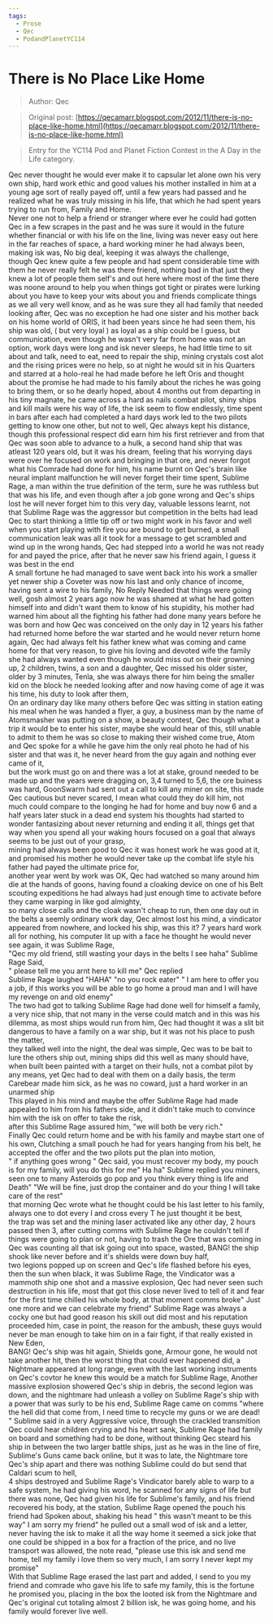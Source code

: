 ```yaml
---
tags:
  - Prose
  - Qec
  - PodandPlanetYC114
---
```


# There is No Place Like Home

> Author: Qec

> Original post: [https://qecamarr.blogspot.com/2012/11/there-is-no-place-like-home.html](https://qecamarr.blogspot.com/2012/11/there-is-no-place-like-home.html)

> Entry for the YC114 Pod and Planet Fiction Contest in the A Day in the Life category.


Qec never thought he would ever make it to capsular let alone own his very own ship, hard work ethic and good values his mother installed in him at a young age sort of really payed off, until a few years had passed and he realized what he was truly missing in his life, that which he had spent years trying to run from, Family and Home.<br>
Never one not to help a friend or stranger where ever he could had gotten Qec in a few scrapes in the past and he was sure it would in the future whether financial or with his life on the line, living was never easy out here in the far reaches of space, a hard working miner he had always been, making isk was, No big deal, keeping it was always the challenge,<br>
though Qec knew quite a few people and had spent considerable time with them he never really felt he was there friend, nothing bad in that just they knew a lot of people them self's and out here where most of the time there was noone around to help you when things got tight or pirates were lurking about you have to keep your wits about you and friends complicate things as we all very well know, and as he was sure they all had family that needed looking after, Qec was no exception he had one sister and his mother back on his home world of ORIS, it had been years since he had seen them, his ship was old, ( but very loyal ) as loyal as a ship could be I guess, but communication, even though he wasn't very far from home was not an option, work days were long and isk never sleeps, he had little time to sit about and talk, need to eat, need to repair the ship, mining crystals cost alot and the rising prices were no help, so at night he would  sit in his Quarters and starred at a holo-real he had made before he left Oris and thought about the promise he had made to his family about the riches he was going to bring them, or so he dearly hoped,
about 4 months out from departing in his tiny magnate, he came across a hard as nails combat pilot, shiny ships and kill mails were his way of life, the isk seem to flow endlessly, time spent in bars after each had completed a hard days work led to the two pilots getting to know one other, but not to well, Qec always kept his distance, though this professional respect did earn him his first retriever and from that Qec was soon able to advance to a hulk, a second hand ship that was atleast 120 years old, but it was his dream, feeling that his worrying days were over he focused on work and bringing in that ore, and never forgot what his Comrade had done for him, his name burnt on Qec's brain like neural implant malfunction he will never forget their time spent,  Sublime Rage, a man within the true definition of the term, sure he was ruthless but that was his life, and even though after a job gone wrong and Qec's ships lost he will never forget him to this very day, valuable lessons learnt, not that Sublime Rage was the aggressor but competition in the belts had lead Qec to start thinking a little tip off or two might work in his favor and well when you start playing with fire you are bound to get burned, a small communication leak was all it took for a message to get scrambled and wind up in the wrong hands, Qec had stepped into a world he was not ready for and payed the price, after that he never saw his friend again, I guess it was best in the end<br>
A small fortune he had managed to save went back into his work a smaller yet newer ship a Coveter was now his last and only chance of income, having sent a wire to his family, No Reply Needed that things were going well, gosh almost 2 years ago now he was shamed at what he had gotten himself into and didn't want them to know of his stupidity, his mother had warned him about all the fighting his father had done many years before he was born and how Qec was conceived on the only day in 12 years his father had returned home before the war started and he would never return home again, Qec had always felt his father knew what was coming and came home for that very reason, to give his loving and devoted wife the family she had always wanted even though he would miss out on their growning up, 2 children, twins, a son and a daughter, Qec missed his older sister, older by 3 minutes, Tenla, she was always there for him being the smaller kid on the block he needed looking after and now having come of age it was his time, his duty to look after them,<br>
On an ordinary day like many others before Qec was sitting in station eating his meal when he was handed a flyer, a guy, a business man by the name of Atomsmasher was putting on a show, a beauty contest, Qec though what a trip it would be to enter his sister, maybe she would hear of this, still unable to admit to them he was so close to making their wished come true, Atom and Qec spoke for a while he gave him the only real photo he had of his sister and that was it, he never heard from the guy again and nothing ever came of it,<br>
but the work must go on and there was  a lot at stake, ground needed to be made up and the years were dragging on, 3,4 turned to 5,6, the ore buiness was hard, GoonSwarm had sent out a call to kill any miner on site, this made Qec cautious but never scared, I mean what could they do kill him, not much could compare to the longing he had for home and buy now 6 and a half years later stuck in a dead end system his thoughts had started to wonder fantasizing about never returning and ending it all, things get that way when you spend all your waking hours focused on a goal that always seems to be just out of your grasp,<br>
mining had always been good to Qec it was honest work he was good at it, and promised his mother he would never take up the combat life style his father had payed the ultimate price for,<br>
another year went by work was OK, Qec had watched so many around him die at the hands of goons, having found a cloaking device on one of his Belt scouting expeditions he had always had just enough time to activate before they came warping in like god almighty,<br>
so many close calls and the cloak wasn't cheap to run, then one day out in the belts a seemly ordinary work day, Qec almost lost his mind, a vindicator appeared from nowhere, and locked his ship, was this it? 7 years hard work all for nothing, his computer lit up with a face he thought he would never see again, it was Sublime Rage,<br>
"Qec my old friend, still wasting your days in the belts I see haha" Sublime Rage Said,<br>
" please tell me you arnt here to kill me" Qec replied<br>
Sublime Rage laughed "HAHA" "no you rock eater" " I am here to offer you a job, if this works you will be able to go home a proud man and I will have my revenge on and old enemy"<br>
The two had got to talking Sublime Rage had done well for himself a family, a very nice ship, that not many in the verse could match and in this was his dilemma, as most ships would run from him, Qec had thought it was a slit bit dangerous to have a family on a war ship, but it was not his place to push the matter,<br>
they talked well into the night, the deal was simple, Qec was to be bait to lure the others ship out, mining ships did this well as many should have, when built been painted with a target on their hulls, not a combat pilot by any means, yet Qec had to deal with them on a daily basis, the term Carebear made him sick, as he was no coward, just a hard worker in an unarmed ship<br>
This played in his mind and maybe the offer Sublime Rage had made appealed to him from his fathers side, and it didn't take much to convince him with the isk on offer to take the risk,<br>
 after this Sublime Rage assured him, "we will both be very rich."<br>
Finally Qec could return home and be with his family and maybe start one of his own, Clutching a small pouch he had for years hanging from his belt, he accepted the offer and the two pilots put the plan into motion,<br>
" if anything goes wrong " Qec said, you must recover my body, my pouch is for my family, will you do this for me" Ha ha" Sublime replied you miners, seen one to many Asteroids go pop and you think every thing is life and Death" "We will be fine, just drop the container and do your thing I will take care of the rest"<br>
that morning Qec wrote what he thought could be his last letter to his family, always one to dot every I and cross every T he just thought it be best,<br>
the trap was set and the mining laser activated like any other day, 2 hours passed then 3, after cutting comms with Sublime Rage he couldn't tell if things were going to plan or not, having to trash the Ore that was coming in Qec was counting all that isk going out into space, wasted,
BANG! the ship shook like never before and it's shields were down buy half,<br>
two legions popped up on screen and Qec's life flashed before his eyes, then the sun when black, it was Sublime Rage, the Vindicator was a mammoth ship one shot and a massive explosion, Qec had never seen such destruction in his life, most that got this close never lived to tell of it and fear for the first time chilled his whole body, at that moment comms broke" Just one more and we can celebrate my friend" Sublime Rage was always a cocky one but had good reason his skill out did most and his reputation proceeded him, case in point, the reason for the ambush, these guys would never be man enough to take him on in a fair fight, if that really existed in New Eden,<br>
BANG! Qec's ship was hit again, Shields gone, Armour gone, he would not take another hit, then the worst thing that could ever happened did, a Nightmare appeared at long range, even with the last working instruments on Qec's covtor he knew this would be a match for Sublime Rage, Another massive explosion showered Qec's ship in debris, the second legion was down, and the nightmare had unleash a volley on Sublime Rage's ship with a power that was surly to be his end, Sublime Rage came on comms "where the hell did that come from, I need time to recycle my guns or we are dead! " Sublime said in a very Aggressive voice, through the crackled transmition Qec could hear children crying and his heart sank, Sublime Rage had family on board and something had to be done, without thinking Qec steard his ship in between the two larger battle ships, just as he was in the line of fire, Sublime's Guns came back online, but it was to late, the Nightmare tore Qec's ship apart and there was nothing Sublime could do but send that Caldari scum to hell,<br>
4 ships destroyed and Sublime Rage's Vindicator barely able to warp to a safe system, he had giving his word, he scanned for any signs of life but there was none, Qec had given his life for Sublime's family,  and his friend recovered his body, at the station, Sublime Rage opened the pouch his friend had Spoken about, shaking his head " this wasn't meant to be this way" I am sorry my friend" he pulled out a small wod of isk and a letter, never having the isk to make it all the way home it seemed a sick joke that one could be shipped in a box for a fraction of the price, and no live transport was allowed, the note read, "please use this isk and send me home, tell my family i love them so very much, I am sorry I never kept my promise"<br>
 With that Sublime Rage erased the last part and added, I send to you my friend and comrade who gave his life to safe my family, this is the fortune he promised you, placing in the box the looted isk from the Nightmare and Qec's original cut totaling almost 2 billion isk, he was going home, and his family would forever live well.

